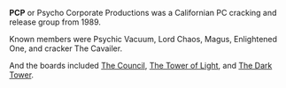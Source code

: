 **PCP** or Psycho Corporate Productions was a Californian PC cracking and release group from 1989.

Known members were Psychic Vacuum, Lord Chaos, Magus, Enlightened One, and cracker The Cavailer.

And the boards included [The Council](https://demozoo.org/bbs/7168/), [The Tower of Light](https://demozoo.org/bbs/7169/), and [The Dark Tower](https://demozoo.org/bbs/7170/).